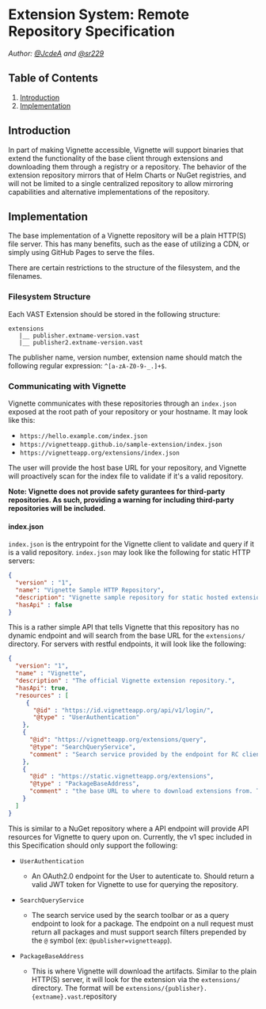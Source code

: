 # Extension System: Remote Repository Specification

*Author: [@JcdeA](https://github.com/JcdeA) and [@sr229](https://github.com/sr229)*

## Table of Contents
1. [Introduction](#Introduction)
2. [Implementation](#Implementation)

## Introduction
In part of making Vignette accessible, Vignette will support binaries that extend the functionality of the base client through extensions and downloading them through a registry or a repository. The behavior of the extension repository mirrors that of Helm Charts or NuGet registries, and will not be limited to a single centralized repository to allow mirroring capabilities and alternative implementations of the repository.

## Implementation
The base implementation of a Vignette repository will be a plain HTTP(S) file server. This has many benefits, such as the ease of utilizing a CDN, or simply using GitHub Pages to serve the files.

There are certain restrictions to the structure of the filesystem, and the filenames.

### Filesystem Structure
Each VAST Extension should be stored in the following structure:
```
extensions
   |__ publisher.extname-version.vast
   |__ publisher2.extname-version.vast
```
The publisher name, version number, extension name should match the following regular expression: `^[a-zA-Z0-9-_.]+$`.

### Communicating with Vignette

Vignette communicates with these repositories through an `index.json` exposed at the root path of your repository or your hostname. It may look like this:

- `https://hello.example.com/index.json`
- `https://vignetteapp.github.io/sample-extension/index.json`
- `https://vignetteapp.org/extensions/index.json`

The user will provide the host base URL for your repository, and Vignette will proactively scan for the index file to validate if it's a valid repository.

**Note: Vignette does not provide safety gurantees for third-party repositories. As such, providing a warning for including third-party repositories will be included.**

#### index.json

`index.json` is the entrypoint for the Vignette client to validate and query if it is a valid repository. `index.json` may look like the following for static HTTP servers:

```json
{
  "version" : "1",
  "name": "Vignette Sample HTTP Repository",
  "description": "Vignette sample repository for static hosted extensions",
  "hasApi" : false
}
```

This is a rather simple API that tells Vignette that this repository has no dynamic endpoint and will search from the base URL for the `extensions/` directory. For servers with restful endpoints, it will look like the following:

```json
{
  "version": "1",
  "name" : "Vignette",
  "description" : "The official Vignette extension repository.",
  "hasApi": true,
  "resources" : [
     {
       "@id" : "https://id.vignetteapp.org/api/v1/login/",
       "@type" : "UserAuthentication"
    },
    {
      "@id": "https://vignetteapp.org/extensions/query",
      "@type": "SearchQueryService",
      "comment" : "Search service provided by the endpoint for RC clients."
    },
    {
      "@id" : "https://static.vignetteapp.org/extensions",
      "@type" : "PackageBaseAddress",
      "comment" : "the base URL to where to download extensions from. This is imilar to a HTTP(S) repository albiet it only provides the artifacts."
    }
  ]
}
```

This is similar to a NuGet repository where a API endpoint will provide API resources for Vignette to query upon on. Currently, the v1 spec included in this Specification should only support the following:

- `UserAuthentication` 
   - An OAuth2.0 endpoint for the User to autenticate to. Should return a valid JWT token for Vignette to use for querying the repository.

- `SearchQueryService`
  - The search service used by the search toolbar or as a query endpoint to look for a package. The endpoint on a null request must return all packages and must support search filters prepended by the `@` symbol (ex: `@publisher=vignetteapp`).

- `PackageBaseAddress`
  - This is where Vignette will download the artifacts. Similar to the plain HTTP(S) server, it will look for the extension via the `extensions/` directory. The format will be `extensions/{publisher}.{extname}.vast`.repository
